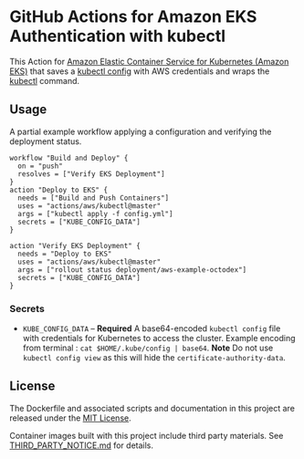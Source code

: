 # GitHub Actions for Amazon EKS Authentication with kubectl

This Action for [Amazon Elastic Container Service for Kubernetes (Amazon EKS)](https://aws.amazon.com/eks/) that saves a [kubectl config](https://kubernetes.io/docs/concepts/configuration/organize-cluster-access-kubeconfig/) with AWS credentials and wraps the [kubectl](https://kubernetes.io/docs/tasks/tools/install-kubectl/) command.

## Usage

A partial example workflow applying a configuration and verifying the deployment status.

```hcl
workflow "Build and Deploy" {
  on = "push"
  resolves = ["Verify EKS Deployment"]
}
action "Deploy to EKS" {
  needs = ["Build and Push Containers"]
  uses = "actions/aws/kubectl@master"
  args = ["kubectl apply -f config.yml"]
  secrets = ["KUBE_CONFIG_DATA"]
}

action "Verify EKS Deployment" {
  needs = "Deploy to EKS"
  uses = "actions/aws/kubectl@master"
  args = ["rollout status deployment/aws-example-octodex"]
  secrets = ["KUBE_CONFIG_DATA"]
}
```

### Secrets

- `KUBE_CONFIG_DATA` – **Required** A base64-encoded `kubectl config` file with credentials for Kubernetes to access the cluster. Example encoding from terminal : `cat $HOME/.kube/config | base64`. **Note** Do not use `kubectl config view` as this will hide the `certificate-authority-data`.


## License

The Dockerfile and associated scripts and documentation in this project are released under the [MIT License](LICENSE).

Container images built with this project include third party materials. See [THIRD_PARTY_NOTICE.md](THIRD_PARTY_NOTICE.md) for details.
